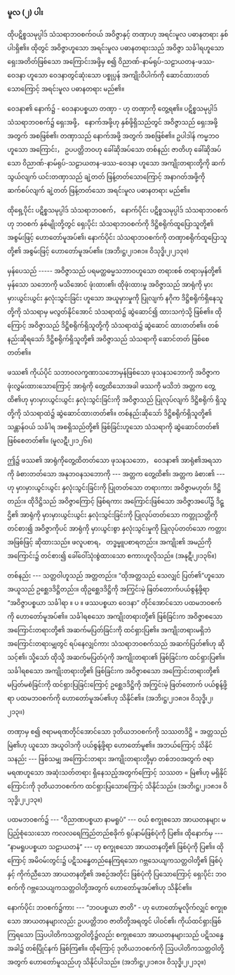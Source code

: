 ### မူလ (၂) ပါး

ထိုပဋိစ္စသမုပ္ပါဒ် သံသရာဘဝစက်ဝယ် အဝိဇ္ဇာနှင့် တဏှာဟု အရင်းမူလ ပဓာနတရား နှစ်ပါးရှိ၏။ 
ထိုတွင် အဝိဇ္ဇာဟူသော အရင်းမူလ ပဓာနတရားသည် အဝိဇ္ဇာ သင်္ခါရဟူသော ရှေးအတိတ်ဖြစ်သော အကြောင်းအဖို့မှ စ၍ ဝိညာဏ်-နာမ်ရုပ်-သဠာယတန-ဖဿ-ဝေဒနာ ဟူသော ဝေဒနာတွင်ဆုံးသော ပစ္စုပ္ပန် အကျိုးဝိပါက်ကို ဆောင်ထားတတ်သောကြောင့် အရင်းမူလ ပဓာနတရား မည်၏။

ဝေဒနာ၏ နောက်၌ - ဝေဒနာပစ္စယာ တဏှာ - ဟု တဏှာကို တွေ့ရ၏။ 
ပဋိစ္စသမုပ္ပါဒ် သံသရာဘဝစက်၌ ရှေးအဖို့， နောက်အဖို့ဟု နှစ်ဖို့ရှိသည်တွင် အဝိဇ္ဇာသည် ရှေးအဖို့အတွက် အစဖြစ်၏၊ တဏှာသည် နောက်အဖို့ အတွက် အစဖြစ်၏။ 
ဥပါဒါန် ကမ္မဘဝဟူသော အကြောင်း， ဥပပတ္တိဘဝဟု ခေါ်ဆိုအပ်သော တစ်နည်း ဇာတိဟု ခေါ်ဆိုအပ်သော ဝိညာဏ်-နာမ်ရုပ်-သဠာယတန-ဖဿ-ဝေဒနာ ဟူသော အကျိုးတရားတို့ကို ဆက်သွယ်လျက် ယင်းတဏှာသည် ချဲ့တတ် ဖြန့်တတ်သောကြောင့် အနာဂတ်အဖို့ကို ဆက်စပ်လျက် ချဲ့တတ် ဖြန့်တတ်သော အရင်းမူလ ပဓာနတရား မည်၏။

ထိုရှေ့ပိုင်း ပဋိစ္စသမုပ္ပါဒ် သံသရာဘဝစက်， နောက်ပိုင်း ပဋိစ္စသမုပ္ပါဒ် သံသရာဘဝစက်ဟု ဘဝစက် နှစ်မျိုးတို့တွင် ရှေးပိုင်း သံသရာဘဝစက်ကို ဒိဋ္ဌိစရိုက်ထူပြောသူတို့၏ အစွမ်းဖြင့် ဟောတော်မူအပ်၏၊ နောက်ပိုင်း သံသရာဘဝစက်ကို တဏှာစရိုက်ထူပြောသူတို့၏ အစွမ်းဖြင့် ဟောတော်မူအပ်၏။
(အဘိ၊ဋ္ဌ၊၂၊၁၈၁။ ဝိသုဒ္ဓိ၊၂၊၂၁၃။)

မှန်ပေသည် ----- အဝိဇ္ဇာသည် ပရမတ္ထဓမ္မသဘာဝဟူသော တရားစစ် တရားမှန်တို့၏ မှန်သော သဘောကို မသိအောင် ဖုံးထား၏၊ ထိုဖုံးထားမှု အဝိဇ္ဇာသည် အာရုံကို မှားမှားယွင်းယွင်း နှလုံးသွင်းခြင်း ဟူသော အယူမှားမှုကို ပြုလျက် နဂိုက ဒိဋ္ဌိစရိုက်ရှိနေသူတို့ကို သံသရာမှ မလွတ်နိုင်အောင် သံသရာထဲ၌ ဆွဲဆောင်၍ ထားသကဲ့သို့ ဖြစ်၏။ 
ထိုကြောင့် အဝိဇ္ဇာသည် ဒိဋ္ဌိစရိုက်ရှိသူတို့ကို သံသရာထဲ၌ ဆွဲဆောင် ထားတတ်၏။ 
တစ်နည်းဆိုရသော် ဒိဋ္ဌိစရိုက်ရှိသူတို့၏ အဝိဇ္ဇာသည် သံသရာကို ဆောင်တတ် ဖြစ်စေတတ်၏။

ဖဿ၏ ကိုယ်ပိုင် သဘာဝလက္ခဏာသဘောမှန်ဖြစ်သော ဖုသနသဘောကို အဝိဇ္ဇာက ဖုံးလွှမ်းထားသောကြောင့် အာရုံကို တွေ့ထိသောအခါ ဖဿကို မသိဘဲ အတ္တက တွေ့ထိ၏ဟု မှားမှားယွင်းယွင်း နှလုံးသွင်းခြင်းကို အဝိဇ္ဇာသည် ပြုလုပ်လျက် ဒိဋ္ဌိစရိုက် ရှိသူတို့ကို သံသရာထဲ၌ ဆွဲဆောင်ထားတတ်၏။ 
တစ်နည်းဆိုသော် ဒိဋ္ဌိစရိုက်ရှိသူတို့၏ သန္တာန်ဝယ် သင်္ခါရ အစရှိသည်တို့၏ ဖြစ်ခြင်းဟူသော သံသရာကို ဆွဲဆောင်တတ်၏ ဖြစ်စေတတ်၏။ (မူလဋီ၊၂၊၁၂၆။)

ဤ၌ ဖဿ၏ အာရုံကိုတွေ့ထိတတ်သော ဖုသနသဘော， ဝေဒနာ၏ အာရုံ၏အရသာကို ခံစားတတ်သော အနုဘဝနသဘောကို --- အတ္တက တွေ့ထိ၏၊ အတ္တက ခံစား၏ --- ဟု မှားမှားယွင်းယွင်း နှလုံးသွင်းခြင်းကို ပြုတတ်သော တရားကား အဝိဇ္ဇာမဟုတ်၊ ဒိဋ္ဌိတည်း။ 
ထိုဒိဋ္ဌိသည် အဝိဇ္ဇာကြောင့် ဖြစ်ရကား အကြောင်းဖြစ်သော အဝိဇ္ဇာအပေါ်၌ ဒိဋ္ဌိ၏ အာရုံကို မှားမှားယွင်းယွင်း နှလုံးသွင်းခြင်းကို ပြုလုပ်တတ်သော ကတ္တုသတ္တိကို တင်စား၍ အဝိဇ္ဇာကိုပင် အာရုံကို မှားယွင်းစွာ နှလုံးသွင်းမှုကို ပြုလုပ်တတ်သော ကတ္တားအဖြစ်ဖြင့် ဆိုထားသည်။ 
ဖလူပစာရ， တဒ္ဓမ္မူပစာရတည်း။ 
အကျိုး၏ အမည်ကို အကြောင်း၌ တင်စား၍ ခေါ်ဝေါ်သုံးစွဲထားသော စကားဟူလိုသည်။ (အနုဋီ၊၂၊၁၃၆။)

တစ်နည်း --- သတ္တဝါဟူသည် အတ္တတည်း။ 
“ထိုအတ္တသည် သေလျှင် ပြတ်၏”ဟူသော အယူသည် ဥစ္ဆေဒဒိဋ္ဌိတည်း။ 
ထိုဥစ္ဆေဒဒိဋ္ဌိကို အကြွင်းမဲ့ ဖြတ်တောက်ပယ်စွန့်ဖို့ရာ “အဝိဇ္ဇာပစ္စယာ သင်္ခါရာ ။ ပ ။ 
ဖဿပစ္စယာ ဝေဒနာ” တိုင်အောင်သော ပထမဘဝစက်ကို ဟောတော်မူအပ်၏။ 
သင်္ခါရစသော အကျိုးတရားတို့၏ ဖြစ်ခြင်းက အဝိဇ္ဇာစသော အကြောင်းတရားတို့၏ အဆက်မပြတ်ခြင်းကို ထင်ရှားပြ၏။ 
အကျိုးတရားမရှိဘဲ အကြောင်းတရားမျှတွင် ရပ်နေလျှင်ကား သံသရာဘဝစက်သည် အဆက်ပြတ်၏ဟု ဆိုသင့်၏၊ သို့သော် ထိုသို့ အဆက်မပြတ်ပုံကို အကျိုးတရား၏ ဖြစ်ခြင်းက ထင်ရှားပြ၏။ 
သင်္ခါရစသော အကျိုးတရားတို့၏ ဖြစ်ခြင်းက အဝိဇ္ဇာစသော အကြောင်းတရားတို့၏ မပြတ်မစဲခြင်းကို ထင်ရှားပြခြင်းကြောင့် ဥစ္ဆေဒဒိဋ္ဌိကို အကြွင်းမဲ့ ဖြတ်တောက် ပယ်စွန့်ဖို့ရာ ပထမဘဝစက်ကို ဟောတော်မူအပ်၏ဟု သိနိုင်၏။ (အဘိ၊ဋ္ဌ၊၂၊၁၈၁။ ဝိသုဒ္ဓိ၊၂၊၂၁၃၊၊)

တဏှာမှ စ၍ ဇရာမရဏတိုင်အောင်သော ဒုတိယဘဝစက်ကို သဿတဒိဋ္ဌိ = အတ္တသည် မြဲ၏ဟု ယူသော အယူဝါဒကို ပယ်စွန့်ဖို့ရာ ဟောတော်မူ၏။ 
အဘယ်ကြောင့် သိနိုင်သနည်း --- ဖြစ်သမျှ အကြောင်းတရား အကျိုးတရားတို့မှာ တစ်ဘဝအတွက် ဇရာမရဏဟူသော အဆုံးသတ်တရား ရှိနေသည့်အတွက်ကြောင့် သဿတ = မြဲ၏ဟု မရှိနိုင်ကြောင်းကို ဒုတိယဘဝစက်က ထင်ရှားပြသောကြောင့် သိနိုင်သည်။
(အဘိ၊ဋ္ဌ၊၂၊၁၈၁။ ဝိသုဒ္ဓိ၊၂၊၂၁၃။)

ပထမဘဝစက်၌ --- “ဝိညာဏပစ္စယာ နာမရူပံ” --- ဝယ် စက္ခုစသော အာယတနများ မပြည့်စုံသေးသော ကလလရေကြည်တည်စခိုက် ရုပ်နာမ်ဖြစ်ပုံကို ပြ၏။ 
ထိုနောက်မှ --- “နာမရူပပစ္စယာ သဠာယတနံ” --- ဟု စက္ခုစသော အာယတနတို့၏ ဖြစ်ပုံကို ပြ၏။ 
ထိုကြောင့် အမိဝမ်းတွင်း၌ ပဋိသန္ဓေတည်နေကြရသော ဂဗ္ဘသေယျကသတ္တဝါတို့၏ ဖြစ်ပုံနှင့် ကိုက်ညီသော အာယတနတို့၏ အစဉ်အတိုင်း ဖြစ်ပုံကို ပြသောကြောင့် ရှေးပိုင်း ဘဝစက်ကို ဂဗ္ဘသေယျကသတ္တဝါတို့အတွက် ဟောတော်မူအပ်၏ဟု သိနိုင်၏။

နောက်ပိုင်း ဘဝစက်၌ကား --- “ဘဝပစ္စယာ ဇာတိ” - ဟု ဟောတော်မူလိုက်လျှင် စက္ခုစသော အာယတနများလည်း ဥပပတ္တိဘဝ ဇာတိတို့အရတွင် ပါဝင်၏၊ ကိုယ်ထင်ရှားဖြစ်ကြရသော ဩပပါတိကသတ္တဝါတို့၌လည်း စက္ခုစသော အာယတနများသည် ပဋိသန္ဓေအခါ၌ တစ်ပြိုင်နက် ဖြစ်ကြ၏။ 
ထိုကြောင့် ဒုတိယဘဝစက်ကို ဩပပါတိကသတ္တဝါတို့အတွက် ဟောတော်မူသည်ဟု သိနိုင်ပါသည်။ (အဘိ၊ဋ္ဌ၊၂၊၁၈၁။ ဝိသုဒ္ဓိ၊၂၊၂၁၃။)
